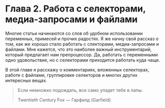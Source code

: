 # Глава 2. Работа с селекторами, медиа-запросами и файлами

Многие статьи начинаются со слов об удобном использовании переменных, примесей
и прочих радостях. Я же начну свой рассказ о том, как же хорошо стало работать
с слекторами, медиа-запросами и файлами. Мне кажется, что это наиболее важный
инструментарий, который предлагает нам препроцессор. Да, работать с
переменными одно удовольствие, но с селекторами приходится работать куда чаще.

В этой главе я расскажу о комментариях, вложенных селекторах, работе с
файлами, группировке селекторов и многих других интересных вещах.

> Если немножко подождать, все само упадет тебе в лапы.
>
> Twentieth Century Fox — Гарфилд (Garfield)
